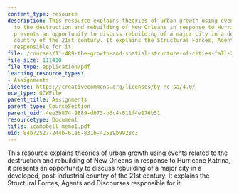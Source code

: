 ```yaml
---
content_type: resource
description: This resource explains theories of urban growth using events related
  to the destruction and rebuilding of New Orleans in response to Hurricane Katrina,  it
  presents an opportunity to discuss rebuilding of a major city in a developed, post-industrial
  country of the 21st century. It explains the Structural Forces, Agents and Discourses
  responsible for it.
file: /courses/11-489-the-growth-and-spatial-structure-of-cities-fall-2005/84b72527244b61e6831b42589b9928c3_icampbell_memo1.pdf
file_size: 111410
file_type: application/pdf
learning_resource_types:
- Assignments
license: https://creativecommons.org/licenses/by-nc-sa/4.0/
ocw_type: OCWFile
parent_title: Assignments
parent_type: CourseSection
parent_uid: 4ee3b874-9889-d073-b5c4-011f4e176b51
resourcetype: Document
title: icampbell_memo1.pdf
uid: 84b72527-244b-61e6-831b-42589b9928c3
---
```

This resource explains theories of urban growth using events related to the destruction and rebuilding of New Orleans in response to Hurricane Katrina,  it presents an opportunity to discuss rebuilding of a major city in a developed, post-industrial country of the 21st century. It explains the Structural Forces, Agents and Discourses responsible for it.